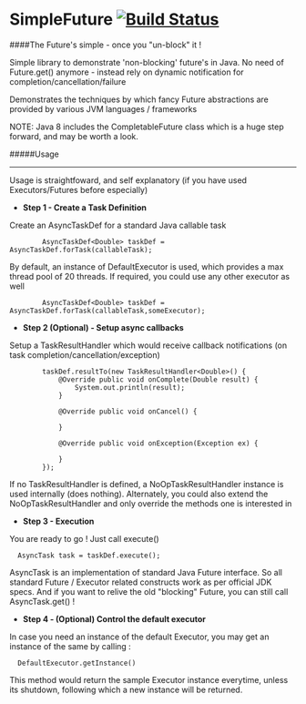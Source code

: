 SimpleFuture [![Build Status](https://travis-ci.org/srideepprasad/SimpleFuture.png?branch=master)](https://travis-ci.org/srideepprasad/SimpleFuture)
======
####The Future's simple - once you "un-block" it !

Simple library to demonstrate 'non-blocking' future's in Java. No need of Future.get() anymore - instead rely on dynamic notification for completion/cancellation/failure

Demonstrates the techniques by which fancy Future abstractions are provided by various JVM languages / frameworks

NOTE: Java 8 includes the CompletableFuture class which is a huge step forward, and may be worth a look.

#####Usage
***
Usage is straightfoward, and self explanatory (if you have used Executors/Futures before especially)

* __Step 1 - Create a Task Definition__

Create an AsyncTaskDef for a standard Java callable task

```
        AsyncTaskDef<Double> taskDef = AsyncTaskDef.forTask(callableTask);
```
By default, an instance of DefaultExecutor is used, which provides a max thread pool of 20 threads. If required, you could use any other executor as well

```
        AsyncTaskDef<Double> taskDef = AsyncTaskDef.forTask(callableTask,someExecutor);
```

* __Step 2 (Optional) - Setup async callbacks__

Setup a TaskResultHandler which would receive callback notifications (on task completion/cancellation/exception)

```
        taskDef.resultTo(new TaskResultHandler<Double>() {
            @Override public void onComplete(Double result) {
                System.out.println(result);
            }

            @Override public void onCancel() {

            }

            @Override public void onException(Exception ex) {

            }
        });
```
If no TaskResultHandler is defined, a NoOpTaskResultHandler instance is used internally (does nothing).
Alternately, you could also extend the NoOpTaskResultHandler and only override the methods one is interested in

* __Step 3 - Execution__

You are ready to go ! Just call execute()
```
  AsyncTask task = taskDef.execute();
```
AsyncTask is an implementation of standard Java Future interface. So all standard Future / Executor related constructs work as per official JDK specs.
And if you want to relive the old "blocking" Future, you can still call AsyncTask.get() !

* __Step 4 - (Optional) Control the default executor__

In case you need an instance of the default Executor, you may get an instance of the same by calling :
```
  DefaultExecutor.getInstance()
```
This method would return the sample Executor instance everytime, unless its shutdown, following which a new instance will be returned.



